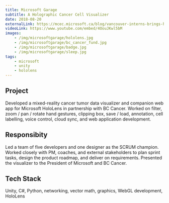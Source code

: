 ```yaml
---
title: Microsoft Garage
subtitle: A Holographic Cancer Cell Visualizer
date: 2018-08-20
externalLink: https://mcec.microsoft.ca/blog/vancouver-interns-brings-holograms-to-bc-cancer/
videoLink: https://www.youtube.com/embed/4OouJKwl5bM
images:
    - /img/microsoftgarage/hololens.jpg
    - /img/microsoftgarage/bc_cancer_fund.jpg
    - /img/microsoftgarage/badge.jpg
    - /img/microsoftgarage/sleep.jpg
tags: 
    - microsoft
    - unity
    - hololens
---
```


## Project 
Developed a mixed-reality cancer tumor data visualizer and companion web app for Microsoft HoloLens in partnership with BC Cancer. Worked on filter, zoom / pan / rotate hand gestures, clipping box, save / load, annotation, cell labelling, voice control, cloud sync, and web application development.

## Responsibity 
Led a team of five developers and one designer as the SCRUM champion. Worked closely with PM, coaches, and external stakeholders to plan sprint tasks, design the product roadmap, and deliver on requirements. Presented the visualizer to the President of Microsoft and BC Cancer.

## Tech Stack 
Unity, C#, Python, networking, vector math, graphics, WebGL development, HoloLens